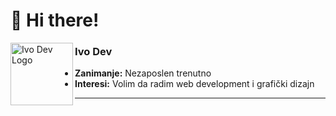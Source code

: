 # 👋 Hi there!

<img align="left" src="https://i.imgur.com/4wNm9aC.png" alt="Ivo Dev Logo" width="100"/>

### Ivo Dev

- **Zanimanje:** Nezaposlen trenutno
- **Interesi:** Volim da radim web development i grafički dizajn

---
